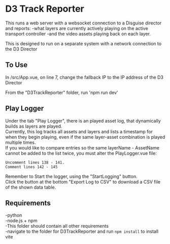 # D3 Track Reporter

This runs a web server with a websocket connection to a Disguise director and reports:
-what layers are currently actively playing on the active transport controller
-and the video assets playing back on each layer.

This is designed to run on a separate system with a network connection to the D3 Director

## To Use
In /src/App.vue, on line 7, change the fallback IP to the IP address of the D3 Director

From the "D3TrackReporter" folder, run 'npm run dev'

## Play Logger
Under the tab "Play Logger", there is an played asset log, that dynamically builds as layers are played.  
Currently, this log tracks all assets and layers and lists a timestamp for when they begin playing, even if the same layer-asset combination is played multiple times.  
If you would like to compare entries so the same layerName - AssetName cannot be added to the list twice, you must alter the PlayLogger.vue file:  
```
Uncomment lines 138 - 141.
Comment lines 142 - 145
```
Remember to Start the logger, using the "StartLogging" button.  
Click the button at the bottom "Export Log to CSV" to download a CSV file of the shown data table.

## Requirements
-python  
-node.js + npm  
-This folder should contain all other requirements  
-navigate to the folder for D3TrackReporter and run `npm install` to install vite
